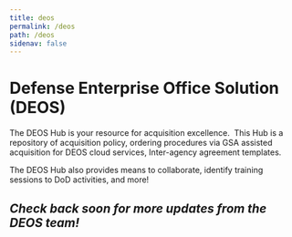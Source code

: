 ```yaml
---
title: deos
permalink: /deos
path: /deos
sidenav: false
---
```


# Defense Enterprise Office Solution (DEOS)


The DEOS Hub is your resource for acquisition excellence.  This Hub is a repository of acquisition policy, ordering procedures via GSA assisted acquisition for DEOS cloud services, Inter-agency agreement templates.  

The DEOS Hub also provides means to collaborate, identify training sessions to DoD activities, and more!


## _Check back soon for more updates from the DEOS team!_